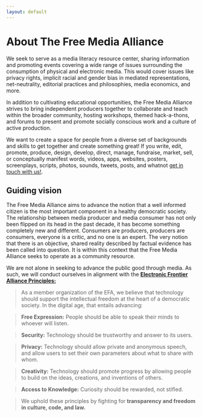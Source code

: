 ```yaml
---
layout: default
---
```


# About The Free Media Alliance
We seek to serve as a media literacy resource center, sharing information and promoting events covering a wide range of issues surrounding the consumption of physical and electronic media. This would cover issues like privacy rights, implicit racial and gender bias in mediated representations, net-neutrality, editorial practices and philosophies, media economics, and more.

In addition to cultivating educational opportunities, the Free Media Alliance strives to bring independent producers together to collaborate and teach within the broader community, hosting workshops, themed hack-a-thons, and forums to present and promote socially conscious work and a culture of active production.

We want to create a space for people from a diverse set of backgrounds and skills to get together and create something great! If you write, edit, promote, produce, design, develop, direct, manage, fundraise, market, sell, or conceptually manifest words, videos, apps, websites, posters, screenplays, scripts, photos, sounds, tweets, posts, and whatnot [get in touch with us!]({{site.url}}contact).

## Guiding vision

The Free Media Alliance aims to advance the notion that a well informed citizen is the most important component in a healthy democratic society. The relationship between media producer and media consumer has not only been flipped on its head in the past decade, it has become something completely new and different. Consumers are producers, producers are consumers, everyone is a critic, and no one is an expert. The very notion that there is an objective, shared reality described by factual evidence has been called into question. It is within this context that the Free Media Alliance seeks to operate as a community resource.

We are not alone in seeking to advance the public good through media. As such, we will conduct ourselves in alignment with the [**Electronic Frontier Alliance Principles:** ](https://www.eff.org/electronic-frontier-alliance)

> As a member organization of the EFA, we believe that technology should support the intellectual freedom at the heart of a democratic society. In the digital age, that entails advancing:

> **Free Expression:**
People should be able to speak their minds to whoever will listen.

> **Security:**
Technology should be trustworthy and answer to its users.

> **Privacy:**
Technology should allow private and anonymous speech, and allow users to set their own parameters about what to share with whom.

> **Creativity:**
Technology should promote progress by allowing people to build on the ideas, creations, and inventions of others.

> **Access to Knowledge:**
Curiosity should be rewarded, not stifled.

> We uphold these principles by fighting for **transparency and freedom in culture, code, and law.**
